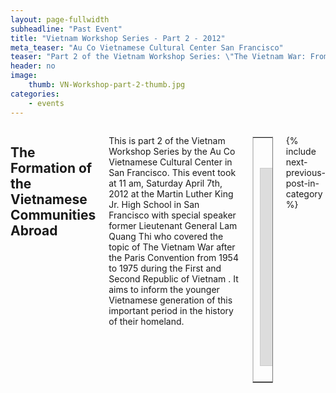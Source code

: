 ```yaml
---
layout: page-fullwidth
subheadline: "Past Event"
title: "Vietnam Workshop Series - Part 2 - 2012"
meta_teaser: "Au Co Vietnamese Cultural Center San Francisco"
teaser: "Part 2 of the Vietnam Workshop Series: \"The Vietnam War: From 1954 to 1975.\""
header: no
image:
    thumb: VN-Workshop-part-2-thumb.jpg
categories:
    - events
---
```

<!--more-->
<div class="small-12 columns" style="padding: 0px; border-bottom: none;" markdown="1">

## The Formation of the Vietnamese Communities Abroad

This is part 2 of the Vietnam Workshop Series by the Au Co Vietnamese Cultural Center in San Francisco. This event took at 11 am, Saturday April 7th, 2012 at the Martin Luther King Jr. High School in San Francisco with special speaker former Lieutenant General Lam Quang Thi who covered the topic of The Vietnam War after the Paris Convention from 1954 to 1975 during the First and Second Republic of Vietnam . It aims to inform the younger Vietnamese generation of this important period in the history of their homeland.

<table style="border-color: #cccccc; margin-left: auto; margin-right: auto;" border="1" width="100%">
<tbody>
<tr style="padding: 2rem 0.625rem 0.5625rem 0.625rem">
<td align="center" style="padding: 2rem 0.625rem 0.5625rem 0.625rem">
<p style="text-align: center;">
<iframe style="border:1px solid #cccccc" src="https://www.youtube.com/embed/OPPRg51tpRU" width="560" height="315" frameborder="0" allowfullscreen=""></iframe>
</p>
</td>
</tr>
</tbody>
</table>

{% include next-previous-post-in-category %}

</div>
